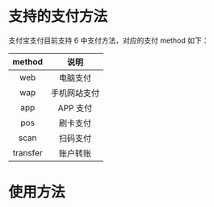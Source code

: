 # 支持的支付方法

支付宝支付目前支持 6 中支付方法，对应的支付 method 如下：

| method | 说明 |
| :---: | :---: |
| web | 电脑支付 |
| wap | 手机网站支付 |
| app | APP 支付 |
| pos | 刷卡支付 |
| scan | 扫码支付 |
| transfer | 账户转账 |



# 使用方法






